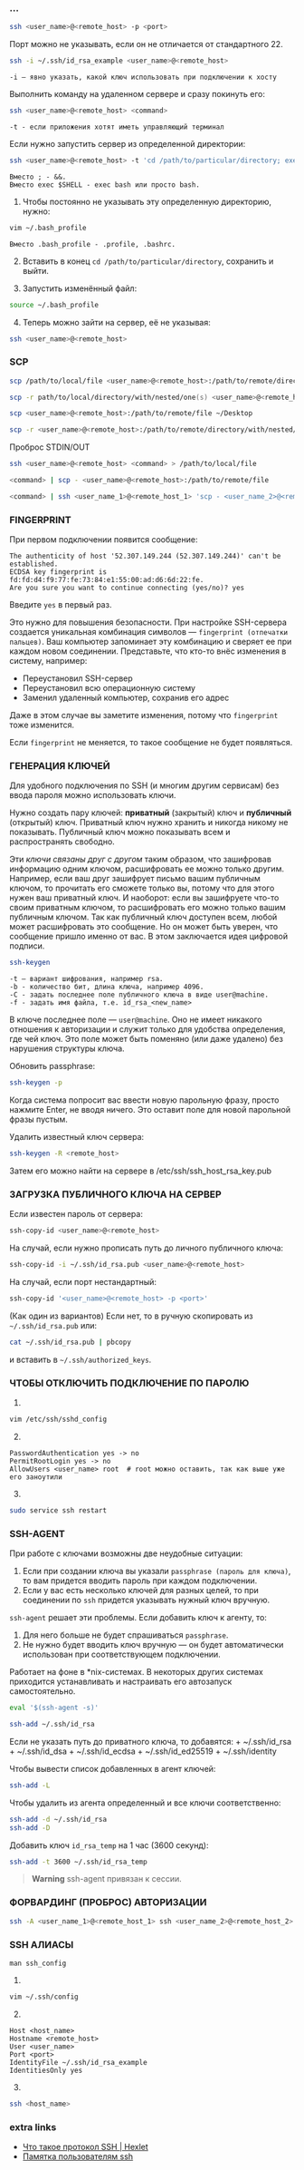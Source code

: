 ### ...

```zsh
ssh <user_name>@<remote_host> -p <port>
```
Порт можно не указывать, если он не отличается от стандартного 22.

```zsh
ssh -i ~/.ssh/id_rsa_example <user_name>@<remote_host>
```
	-i – явно указать, какой ключ использовать при подключении к хосту 


Выполнить команду на удаленном сервере и сразу покинуть его:
```zsh
ssh <user_name>@<remote_host> <command>
```
	-t - если приложения хотят иметь управляющий терминал

Если нужно запустить сервер из определенной директории:
```zsh
ssh <user_name>@<remote_host> -t 'cd /path/to/particular/directory; exec $SHELL'
```
	Вместо ; - &&.
	Вместо exec $SHELL - exec bash или просто bash.


1. Чтобы постоянно не указывать эту определенную директорию, нужно:
```zsh
vim ~/.bash_profile
```
	Вместо .bash_profile - .profile, .bashrc.

2. Вставить в конец `cd /path/to/particular/directory`, сохранить и выйти.

3. Запустить изменённый файл:
```zsh
source ~/.bash_profile
```

4. Теперь можно зайти на сервер, её не указывая:
```zsh
ssh <user_name>@<remote_host>
```

### SCP

```zsh
scp /path/to/local/file <user_name>@<remote_host>:/path/to/remote/directory
```

```zsh
scp -r path/to/local/directory/with/nested/one(s) <user_name>@<remote_host>:/path/to/remote/directory
```


```zsh
scp <user_name>@<remote_host>:/path/to/remote/file ~/Desktop
```

```zsh
scp -r <user_name>@<remote_host>:/path/to/remote/directory/with/nested/one(s) ~/Desktop
```


Проброс STDIN/OUT

```zsh
ssh <user_name>@<remote_host> <command> > /path/to/local/file
```

```zsh
<command> | scp - <user_name>@<remote_host>:/path/to/remote/file
```

```zsh
<command> | ssh <user_name_1>@<remote_host_1> 'scp - <user_name_2>@<remote_host_2>:/path/to/remote/file'
```

### FINGERPRINT

При первом подключении появится сообщение:

```
The authenticity of host '52.307.149.244 (52.307.149.244)' can't be established.
ECDSA key fingerprint is fd:fd:d4:f9:77:fe:73:84:e1:55:00:ad:d6:6d:22:fe.
Are you sure you want to continue connecting (yes/no)? yes
```

Введите `yes` в первый раз.

Это нужно для повышения безопасности. При настройке SSH-сервера создается уникальная комбинация символов — `fingerprint (отпечатки пальцев)`. Ваш компьютер запоминает эту комбинацию и сверяет ее при каждом новом соединении. Представьте, что кто-то внёс изменения в систему, например:

- Переустановил SSH-сервер
- Переустановил всю операционную систему
- Заменил удаленный компьютер, сохранив его адрес

Даже в этом случае вы заметите изменения, потому что `fingerprint` тоже изменится.

Если `fingerprint` не меняется, то такое сообщение не будет появляться.

### ГЕНЕРАЦИЯ КЛЮЧЕЙ

Для удобного подключения по SSH (и многим другим сервисам) без ввода пароля можно использовать ключи.

Нужно создать пару ключей: **приватный** (закрытый) ключ и **публичный** (открытый) ключ. Приватный ключ нужно хранить и никогда никому не показывать. Публичный ключ можно показывать всем и распространять свободно.

Эти _ключи связаны друг с другом_ таким образом, что зашифровав информацию одним ключом, расшифровать ее можно только другим. Например, если ваш друг зашифрует письмо вашим публичным ключом, то прочитать его сможете только вы, потому что для этого нужен ваш приватный ключ. И наоборот: если вы зашифруете что-то своим приватным ключом, то расшифровать его можно только вашим публичным ключом. Так как публичный ключ доступен всем, любой может расшифровать это сообщение. Но он может быть уверен, что сообщение пришло именно от вас. В этом заключается идея цифровой подписи.

```zsh
ssh-keygen 
```
	-t — вариант шифрования, например rsa.
	-b - количество бит, длина ключа, например 4096.
	-С - задать последнее поле публичного ключа в виде user@machine.
	-f - задать имя файла, т.е. id_rsa_<new_name>

В ключе последнее поле — `user@machine`. Оно не имеет никакого отношения к авторизации и служит только для удобства определения, где чей ключ. Это поле может быть поменяно (или даже удалено) без нарушения структуры ключа.

Обновить passphrase:
```zsh
ssh-keygen -p
```
Когда система попросит вас ввести новую парольную фразу, просто нажмите Enter, не вводя ничего. Это оставит поле для новой парольной фразы пустым.

Удалить известный ключ сервера:
```zsh
ssh-keygen -R <remote_host>
```
Затем его можно найти на сервере в /etc/ssh/ssh_host_rsa_key.pub

### ЗАГРУЗКА ПУБЛИЧНОГО КЛЮЧА НА СЕРВЕР

Если известен пароль от сервера:
```zsh
ssh-copy-id <user_name>@<remote_host>
```

На случай, если нужно прописать путь до личного публичного ключа:
```zsh
ssh-copy-id -i ~/.ssh/id_rsa.pub <user_name>@<remote_host>
```

На случай, если порт нестандартный:
```zsh
ssh-copy-id '<user_name>@<remote_host> -p <port>'
```

(Как один из вариантов) Если нет, то в ручную скопировать из `~/.ssh/id_rsa.pub` или:
```zsh
cat ~/.ssh/id_rsa.pub | pbcopy
```
и вставить в `~/.ssh/authorized_keys`.

### ЧТОБЫ ОТКЛЮЧИТЬ ПОДКЛЮЧЕНИЕ ПО ПАРОЛЮ

1. 
```zsh
vim /etc/ssh/sshd_config
```
2. 
```vim
PasswordAuthentication yes -> no
PermitRootLogin yes -> no
AllowUsers <user_name> root  # root можно оставить, так как выше уже его заноутили
```
3. 
```zsh
sudo service ssh restart
```

### SSH-AGENT

При работе с ключами возможны две неудобные ситуации:

1. Если при создании ключа вы указали `passphrase (пароль для ключа)`, то вам придется вводить пароль при каждом подключении.
2. Если у вас есть несколько ключей для разных целей, то при соединении по `ssh` придется указывать нужный ключ вручную.

`ssh-agent` решает эти проблемы. Если добавить ключ к агенту, то:

1. Для него больше не будет спрашиваться `passphrase`.
2. Не нужно будет вводить ключ вручную — он будет автоматически использован при соответствующем подключении.

Работает на фоне в \*nix-системах. В некоторых других системах приходится устанавливать и настраивать его автозапуск самостоятельно.
```zsh
eval '$(ssh-agent -s)'
```

```zsh
ssh-add ~/.ssh/id_rsa
```
Если не указать путь до приватного ключа, то добавятся:
	+ ~/.ssh/id_rsa
	+ ~/.ssh/id_dsa
	+ ~/.ssh/id_ecdsa
	+ ~/.ssh/id_ed25519
	+ ~/.ssh/identity

Чтобы вывести список добавленных в агент ключей:
```zsh
ssh-add -L
```

Чтобы удалить из агента определенный и все ключи соответственно:
```zsh
ssh-add -d ~/.ssh/id_rsa
ssh-add -D
```

Добавить ключ `id_rsa_temp` на 1 час (3600 секунд):
```zsh
ssh-add -t 3600 ~/.ssh/id_rsa_temp
```

> **Warning**
> ssh-agent привязан к сессии.

### ФОРВАРДИНГ (ПРОБРОС) АВТОРИЗАЦИИ

```zsh
ssh -A <user_name_1>@<remote_host_1> ssh <user_name_2>@<remote_host_2>
```

### SSH АЛИАСЫ

```
man ssh_config
```

1. 
```zsh
vim ~/.ssh/config
```
2. 
```text
Host <host_name>
Hostname <remote_host>
User <user_name>
Port <port>
IdentityFile ~/.ssh/id_rsa_example
IdentitiesOnly yes
```
3. 
```zsh
ssh <host_name>
```

### extra links

- [Что такое протокол SSH | Hexlet](https://guides.hexlet.io/ru/ssh)
- [Памятка пользователям ssh](https://habr.com/ru/post/122445/)